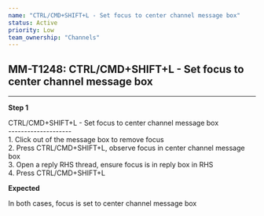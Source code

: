 ```yaml
---
name: "CTRL/CMD+SHIFT+L - Set focus to center channel message box"
status: Active
priority: Low
team_ownership: "Channels"
---
```


## MM-T1248: CTRL/CMD+SHIFT+L - Set focus to center channel message box

---

**Step 1**

CTRL/CMD+SHIFT+L - Set focus to center channel message box\
\--------------------\
1\. Click out of the message box to remove focus\
2\. Press CTRL/CMD+SHIFT+L, observe focus in center channel message box\
3\. Open a reply RHS thread, ensure focus is in reply box in RHS\
4\. Press CTRL/CMD+SHIFT+L

**Expected**

In both cases, focus is set to center channel message box
